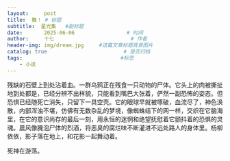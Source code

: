 ```yaml
---
layout:     post                       
title:  舞！ # 标题
subtitle:  星光集   #副标题
date:       2025-06-06                 # 时间
author:     十七                         # 作者
header-img: img/dream.jpg     #这篇文章标题背景图片
catalog: true                         # 是否归档
tags:                                #标签
    - 小说
---
```

残缺的石壁上到处沾着血。一群乌鸦正在残食一只动物的尸体。它头上的肉被撕扯地到处都是，已经分辨不出样貌，只能看到嘴巴大张着，俨然一副恐怖的姿态。但恐惧已经随死亡消失，只留下一具空壳。它的眼球早就被啄破，血流尽了，神色涣散，内部浑浊不堪，仿佛有无数杂乱的梦境，像蜘蛛结下的网一样，交织在它脑海里，在它的意识尚存的最后一刻，用永恒的迷惘和绝望抚慰着它颤抖着的恐惧的灵魂。晨风像腌泡尸体的烈酒，将恶臭的腐烂味不断灌进不远处路人的身体里。杨柳依依，影子落在地上，和花影一起舞动着。

死神在游荡。
